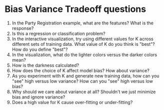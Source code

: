 # Bias Variance Tradeoff questions

1. In the Party Registration example, what are the features? What is the response?
2. Is this a regression or classification problem?
3. In the interactive visualization, try using different values for K across different sets of training data. What value of K do you think is "best"? How do you define "best"?
4. In the visualization, what do the lighter colors versus the darker colors mean? 
5. How is the darkness calculated?
6. How does the choice of K affect model bias? How about variance?
7. As you experiment with K and generate new training data, how can you "see" high versus low variance? How can you "see" high versus low bias?
8. Why should we care about variance at all? Shouldn't we just minimize bias and ignore variance?
9. Does a high value for K cause over-fitting or under-fitting?